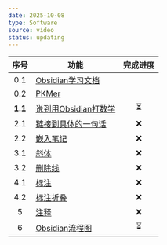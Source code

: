 ```yaml
---
date: 2025-10-08
type: Software
source: video
status: updating
---
```


|   序号    | 功能                                                                                                                                                  | 完成进度 |
| :-----: | --------------------------------------------------------------------------------------------------------------------------------------------------- | :--: |
|   0.1   | [Obsidian学习文档](https://coffeetea.top/zh/)                                                                                                           |      |
|   0.2   | [PKMer](https://pkmer.cn/index_old/)                                                                                                                |      |
| **1.1** | [说到用Obsidian打数学](https://www.bilibili.com/video/BV13baozkETT/?spm_id_from=333.337.search-card.all.click&vd_source=aef73766b941d8e52cb9a97d24ea42a2) |  ⏳   |
|   2.1   | [链接到具体的一句话](https://www.bilibili.com/video/BV1Hj411E7ra?t=316.9)                                                                                    |  ❌   |
|   2.2   | [嵌入笔记](https://www.bilibili.com/video/BV1Hj411E7ra?t=406.2)                                                                                         |  ❌   |
|   3.1   | [斜体](https://www.bilibili.com/video/BV1Hj411E7ra?t=671.5)                                                                                           |  ❌   |
|   3.2   | [删除线](https://www.bilibili.com/video/BV1Hj411E7ra?t=699.9)                                                                                          |  ❌   |
|   4.1   | [标注](https://www.bilibili.com/video/BV1Hj411E7ra?t=1078.3)                                                                                          |  ❌   |
|   4.2   | [标注折叠](https://www.bilibili.com/video/BV1Hj411E7ra?t=1227.6)                                                                                        |  ❌   |
|    5    | [注释](https://www.bilibili.com/video/BV1Hj411E7ra?t=1258.4)                                                                                          |  ❌   |
|    6    | [Obsidian流程图](https://zhuanlan.zhihu.com/p/1936544558864398155)                                                                                     |  ⏳   |






